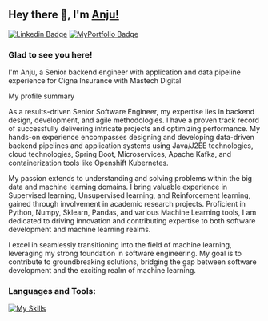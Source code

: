 ## Hey there 👋, I'm [Anju!](https://github.com/amohan601/)

[![Linkedin Badge](https://img.shields.io/badge/-LinkedIn-0e76a8?style=flat-square&logo=Linkedin&logoColor=white)](https://linkedin.com/in/anju-mohan)
[![MyPortfolio Badge](https://img.shields.io/badge/-MyPortfolio-0e7333?style=flat-square&logo=MyPortfolio&logoColor=blue)](https://amohan601.github.io/)

### Glad to see you here! 

I'm Anju, a Senior backend engineer with application and data pipeline experience for Cigna Insurance with Mastech Digital</p>

<p> My profile summary </p>
As a results-driven Senior Software Engineer, my expertise lies in backend design, development, and agile methodologies. I have a proven track record of successfully delivering intricate projects and optimizing performance. My hands-on experience encompasses designing and developing data-driven backend pipelines and application systems using Java/J2EE technologies, cloud technologies, Spring Boot, Microservices, Apache Kafka, and containerization tools like Openshift Kubernetes.

My passion extends to understanding and solving problems within the big data and machine learning domains. I bring valuable experience in Supervised learning, Unsupervised learning, and Reinforcement learning, gained through involvement in academic research projects. Proficient in Python, Numpy, Sklearn, Pandas, and various Machine Learning tools, I am dedicated to driving innovation and contributing expertise to both software development and machine learning realms.

I excel in seamlessly transitioning into the field of machine learning, leveraging my strong foundation in software engineering. My goal is to contribute to groundbreaking solutions, bridging the gap between software development and the exciting realm of machine learning.

### Languages and Tools:

[![My Skills](https://skillicons.dev/icons?i=aws,java,nodejs,py,go,kafka,mongodb,maven,postgres,postman,docker,eclipse,visualstudio,git,jenkins,kubernetes,openshift,sklearn&perline=20)](https://skillicons.dev)



